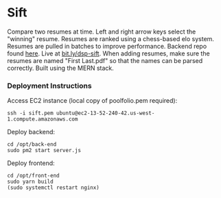 # Sift
Compare two resumes at time. Left and right arrow keys select the "winning" resume. Resumes are ranked using a chess-based elo system. Resumes are pulled in batches to improve performance. Backend repo found [here](https://github.com/dvorjackz/Sift-backend). Live at [bit.ly/dsp-sift](https://bit.ly/dsp-sift). When adding resumes, make sure the resumes are named "First Last.pdf" so that the names can be parsed correctly. Built using the MERN stack.
    
### Deployment Instructions
Access EC2 instance (local copy of poolfolio.pem required): 
```
ssh -i sift.pem ubuntu@ec2-13-52-240-42.us-west-1.compute.amazonaws.com
```
Deploy backend: 
```
cd /opt/back-end
sudo pm2 start server.js
```
Deploy frontend:
```
cd /opt/front-end
sudo yarn build
(sudo systemctl restart nginx)
```
